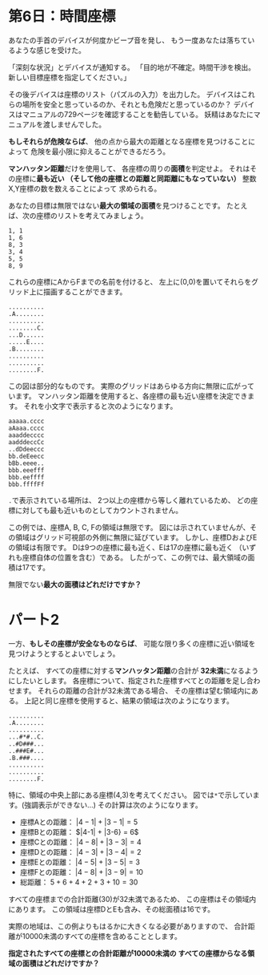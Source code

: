 # 第6日：時間座標 #

あなたの手首のデバイスが何度かビープ音を発し、
もう一度あなたは落ちているような感じを受けた。

「深刻な状況」とデバイスが通知する。
「目的地が不確定。時間干渉を検出。新しい目標座標を指定してください。」

その後デバイスは座標のリスト（パズルの入力）を出力した。
デバイスはこれらの場所を安全と思っているのか、それとも危険だと思っているのか？
デバイスはマニュアルの729ページを確認することを勧告している。
妖精はあなたにマニュアルを渡しませんでした。

**もしそれらが危険ならば**、
他の点から最大の距離となる座標を見つけることによって
危険を最小限に抑えることができるだろう。

**マンハッタン距離**だけを使用して、
各座標の周りの**面積**を判定せよ。
それはその座標に**最も近い
（そして他の座標との距離と同距離にもなっていない）**
整数X,Y座標の数を数えることによって
求められる。

あなたの目標は無限ではない**最大の領域の面積**を見つけることです。
たとえば、次の座標のリストを考えてみましょう。

~~~
1, 1
1, 6
8, 3
3, 4
5, 5
8, 9
~~~

これらの座標にAからFまでの名前を付けると、
左上に(0,0)を置いてそれらをグリッド上に描画することができます。

~~~
..........
.A........
..........
........C.
...D......
.....E....
.B........
..........
..........
........F.
~~~

この図は部分的なものです。
実際のグリッドはあらゆる方向に無限に広がっています。
マンハッタン距離を使用すると、各座標の最も近い座標を決定できます。
それを小文字で表示すると次のようになります。

~~~
aaaaa.cccc
aAaaa.cccc
aaaddecccc
aadddeccCc
..dDdeeccc
bb.deEeecc
bBb.eeee..
bbb.eeefff
bbb.eeffff
bbb.ffffFf
~~~

`.`で表示されている場所は、
2つ以上の座標から等しく離れているため、
どの座標に対しても最も近いものとしてカウントされません。

この例では、座標A, B, C, Fの領域は無限です。
図には示されていませんが、その領域はグリッド可視部の外側に無限に延びています。
しかし、座標DおよびEの領域は有限です。
Dは9つの座標に最も近く、Eは17の座標に最も近く
（いずれも座標自体の位置を含む）である。
したがって、この例では、最大領域の面積は17です。

無限でない**最大の面積はどれだけですか？**

# パート2 #

一方、**もしその座標が安全なものならば**、
可能な限り多くの座標に近い領域を見つけようとするとよいでしょう。

たとえば、
すべての座標に対する**マンハッタン距離**の合計が
**32未満**になるようにしたいとします。
各座標について、指定された座標すべてとの距離を足し合わせます。
それらの距離の合計が32未満である場合、
その座標は望む領域内にある。
上記と同じ座標を使用すると、結果の領域は次のようになります。

~~~
..........
.A........
..........
...#*#..C.
..#D###...
..###E#...
.B.###....
..........
..........
........F.
~~~

特に、領域の中央上部にある座標(4,3)を考えてください。
図では`*`で示しています。(強調表示ができない...)
その計算は次のようになります。
<!-- ここで`abs()`は**絶対値関数**です。-->

- 座標Aとの距離： $|4-1| + |3-1| = 5$ <!-- `abs(4-1) + abs(3-1) =  5` -->
- 座標Bとの距離： $|4-1| + |3-6} = 6$ <!-- `abs(4-1) + abs(3-6) =  6` -->
- 座標Cとの距離： $|4-8| + |3-3| = 4$ <!-- `abs(4-8) + abs(3-3) =  4` -->
- 座標Dとの距離： $|4-3| + |3-4| = 2$ <!-- `abs(4-3) + abs(3-4) =  2` -->
- 座標Eとの距離： $|4-5| + |3-5| = 3$ <!-- `abs(4-5) + abs(3-5) =  3` -->
- 座標Fとの距離： $|4-8| + |3-9| = 10$ <!-- `abs(4-8) + abs(3-9) = 10` -->
- 総距離： $5 + 6 + 4 + 2 + 3 + 10 = 30$

すべての座標までの合計距離(30)が32未満であるため、
この座標はその領域内にあります。
この領域は座標DとEも含み、その総面積は16です。

実際の地域は、この例よりもはるかに大きくなる必要がありますので、
合計距離が10000未満のすべての座標を含めることとします。

**指定されたすべての座標との合計距離が10000未満の
すべての座標からなる領域の面積はどれだけですか？**
